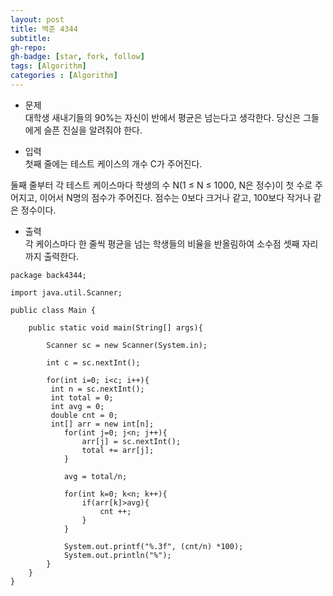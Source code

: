 ```yaml
---
layout: post
title: 백준 4344
subtitle: 
gh-repo: 
gh-badge: [star, fork, follow]
tags: [Algorithm]
categories : [Algorithm]
--- 
```


* 문제  
대학생 새내기들의 90%는 자신이 반에서 평균은 넘는다고 생각한다. 당신은 그들에게 슬픈 진실을 알려줘야 한다.  

* 입력  
첫째 줄에는 테스트 케이스의 개수 C가 주어진다.  

둘째 줄부터 각 테스트 케이스마다 학생의 수 N(1 ≤ N ≤ 1000, N은 정수)이 첫 수로 주어지고, 이어서 N명의 점수가 주어진다. 점수는 0보다   크거나 같고, 100보다 작거나 같은 정수이다.  

* 출력  
각 케이스마다 한 줄씩 평균을 넘는 학생들의 비율을 반올림하여 소수점 셋째 자리까지 출력한다.  

~~~
package back4344;

import java.util.Scanner;

public class Main {

    public static void main(String[] args){

        Scanner sc = new Scanner(System.in);

        int c = sc.nextInt();

        for(int i=0; i<c; i++){
         int n = sc.nextInt();
         int total = 0;
         int avg = 0;
         double cnt = 0;
         int[] arr = new int[n];
            for(int j=0; j<n; j++){
                arr[j] = sc.nextInt();
                total += arr[j];
            }

            avg = total/n;

            for(int k=0; k<n; k++){
                if(arr[k]>avg){
                    cnt ++;
                }
            }

            System.out.printf("%.3f", (cnt/n) *100);
            System.out.println("%");
        }
    }
}
~~~